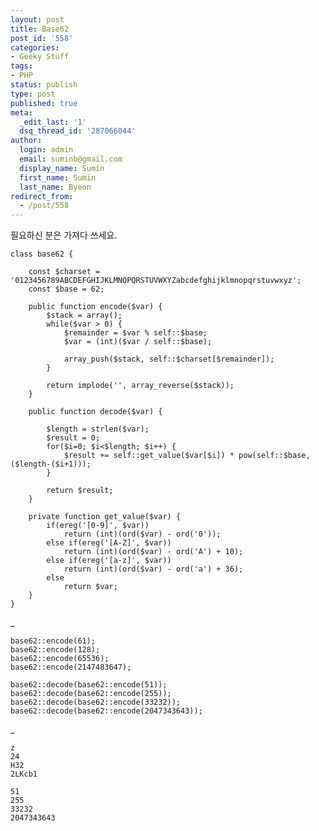 ```yaml
---
layout: post
title: Base62
post_id: '558'
categories:
- Geeky Stuff
tags:
- PHP
status: publish
type: post
published: true
meta:
  _edit_last: '1'
  dsq_thread_id: '287066044'
author:
  login: admin
  email: suminb@gmail.com
  display_name: Sumin
  first_name: Sumin
  last_name: Byeon
redirect_from:
  - /post/558
---
```

필요하신 분은 가져다 쓰세요.

	class base62 {

		const $charset = '0123456789ABCDEFGHIJKLMNOPQRSTUVWXYZabcdefghijklmnopqrstuvwxyz';
		const $base = 62;

		public function encode($var) {
			$stack = array();
			while($var > 0) {
				$remainder = $var % self::$base;
				$var = (int)($var / self::$base);

				array_push($stack, self::$charset[$remainder]);
			}

			return implode('', array_reverse($stack));
		}

		public function decode($var) {

			$length = strlen($var);
			$result = 0;
			for($i=0; $i<$length; $i++) {
				$result += self::get_value($var[$i]) * pow(self::$base, ($length-($i+1)));
			}

			return $result;
		}

		private function get_value($var) {
			if(ereg('[0-9]', $var))
				return (int)(ord($var) - ord('0'));
			else if(ereg('[A-Z]', $var))
				return (int)(ord($var) - ord('A') + 10);
			else if(ereg('[a-z]', $var))
				return (int)(ord($var) - ord('a') + 36);
			else
				return $var;
		}
	}

_

	base62::encode(61);
	base62::encode(128);
	base62::encode(65536);
	base62::encode(2147483647);

	base62::decode(base62::encode(51));
	base62::decode(base62::encode(255));
	base62::decode(base62::encode(33232));
	base62::decode(base62::encode(2047343643));
_

	z
	24
	H32
	2LKcb1

	51
	255
	33232
	2047343643

